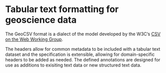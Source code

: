 # Tabular text formatting for geoscience data

The GeoCSV format is a dialect of the model developed by the W3C’s [CSV on the Web Working Group](https://www.w3.org/2013/csvw/wiki/Main_Page).

The headers allow for common metadata to be included with a tabular text dataset and the specification is extensible, allowing for domain-specific headers to be added as needed. The defined annotations are designed for use as additions to exisiting text data or new structured text data.